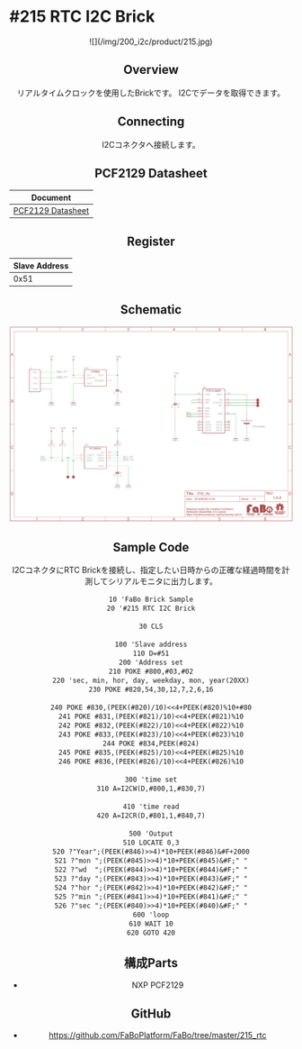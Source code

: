 # #215 RTC I2C Brick

<center>![](/img/200_i2c/product/215.jpg)
<!--COLORME-->

## Overview
リアルタイムクロックを使用したBrickです。
I2Cでデータを取得できます。

## Connecting
I2Cコネクタへ接続します。


## PCF2129 Datasheet
| Document |
| -- |
| [PCF2129 Datasheet](http://cache.nxp.com/documents/data_sheet/PCF2129.pdf) |

## Register
| Slave Address |
| -- |
| 0x51 |

## Schematic
![](/img/200_i2c/schematic/215_rtc.png)

## Sample Code

I2CコネクタにRTC Brickを接続し、指定したい日時からの正確な経過時間を計測してシリアルモニタに出力します。

```
10 'FaBo Brick Sample
20 '#215 RTC I2C Brick

30 CLS

100 'Slave address
110 D=#51
200 'Address set
210 POKE #800,#03,#02
220 'sec, min, hor, day, weekday, mon, year(20XX)
230 POKE #820,54,30,12,7,2,6,16

240 POKE #830,(PEEK(#820)/10)<<4+PEEK(#820)%10+#80
241 POKE #831,(PEEK(#821)/10)<<4+PEEK(#821)%10
242 POKE #832,(PEEK(#822)/10)<<4+PEEK(#822)%10
243 POKE #833,(PEEK(#823)/10)<<4+PEEK(#823)%10
244 POKE #834,PEEK(#824)
245 POKE #835,(PEEK(#825)/10)<<4+PEEK(#825)%10
246 POKE #836,(PEEK(#826)/10)<<4+PEEK(#826)%10

300 'time set
310 A=I2CW(D,#800,1,#830,7)

410 'time read
420 A=I2CR(D,#801,1,#840,7)

500 'Output
510 LOCATE 0,3
520 ?"Year";(PEEK(#846)>>4)*10+PEEK(#846)&#F+2000
521 ?"mon ";(PEEK(#845)>>4)*10+PEEK(#845)&#F;" "
522 ?"wd  ";(PEEK(#844)>>4)*10+PEEK(#844)&#F;" "
523 ?"day ";(PEEK(#843)>>4)*10+PEEK(#843)&#F;" "
524 ?"hor ";(PEEK(#842)>>4)*10+PEEK(#842)&#F;" "
525 ?"min ";(PEEK(#841)>>4)*10+PEEK(#841)&#F;" "
526 ?"sec ";(PEEK(#840)>>4)*10+PEEK(#840)&#F;" "
600 'loop
610 WAIT 10
620 GOTO 420
```

## 構成Parts
- NXP PCF2129

## GitHub
- https://github.com/FaBoPlatform/FaBo/tree/master/215_rtc
